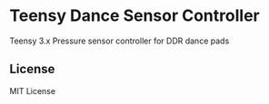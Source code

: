 # Teensy Dance Sensor Controller

Teensy 3.x Pressure sensor controller for DDR dance pads

## License 
MIT License
